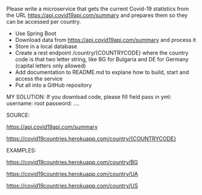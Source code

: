 
Please write a microservice that gets the current Covid-19 statistics from the URL https://api.covid19api.com/summary
and prepares them so they can be accessed per country.
* Use Spring Boot
* Download data from https://api.covid19api.com/summary and process it
* Store in a local database
* Create a rest endpoint /country/{COUNTRYCODE} where the country code is that two letter string, like BG for Bulgaria and DE for Germany (capital letters only allowed)
* Add documentation to README.md to explane how to build, start and access the service
* Put all into a GitHub repository

MY SOLUTION:
If you download code, please fill field pass in yml:
    username: root
    password: ....
    
SOURCE:

https://api.covid19api.com/summary

https://covid19countries.herokuapp.com/country/{COUNTRYCODE}

EXAMPLES:

https://covid19countries.herokuapp.com/country/BG

https://covid19countries.herokuapp.com/country/UA

https://covid19countries.herokuapp.com/country/US


